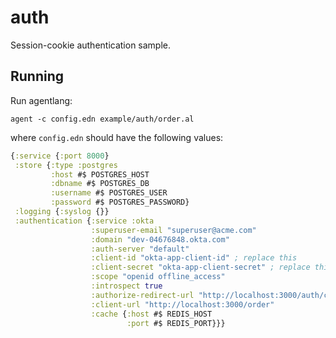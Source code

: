 # auth

Session-cookie authentication sample.

## Running

Run agentlang:

    agent -c config.edn example/auth/order.al

where `config.edn` should have the following values:

```clojure
{:service {:port 8000}
 :store {:type :postgres
         :host #$ POSTGRES_HOST
         :dbname #$ POSTGRES_DB
         :username #$ POSTGRES_USER
         :password #$ POSTGRES_PASSWORD}
 :logging {:syslog {}}
 :authentication {:service :okta
                  :superuser-email "superuser@acme.com"
                  :domain "dev-04676848.okta.com"
                  :auth-server "default"
                  :client-id "okta-app-client-id" ; replace this
                  :client-secret "okta-app-client-secret" ; replace this
                  :scope "openid offline_access"
                  :introspect true
                  :authorize-redirect-url "http://localhost:3000/auth/callback"
                  :client-url "http://localhost:3000/order"
                  :cache {:host #$ REDIS_HOST
                          :port #$ REDIS_PORT}}}
```
